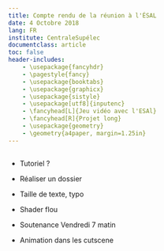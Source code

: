 ```yaml
---
title: Compte rendu de la réunion à l'ÉSAL
date: 4 Octobre 2018
lang: FR
institute: CentraleSupélec
documentclass: article
toc: false
header-includes:
    - \usepackage{fancyhdr}
    - \pagestyle{fancy}
    - \usepackage{booktabs}
    - \usepackage{graphicx}
    - \usepackage{sistyle}
    - \usepackage[utf8]{inputenc} 
    - \fancyhead[L]{Jeu vidéo avec l'ESAl}
    - \fancyhead[R]{Projet long}
    - \usepackage{geometry}
    - \geometry{a4paper, margin=1.25in}
---
```


## 

- Tutoriel ?

- Réaliser un dossier

- Taille de texte, typo

- Shader flou

- Soutenance Vendredi 7 matin

- Animation dans les cutscene